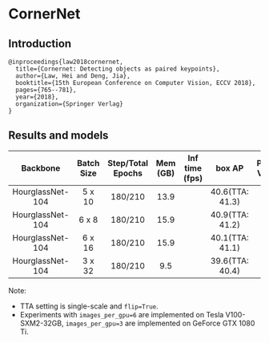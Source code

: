 # CornerNet

## Introduction
```
@inproceedings{law2018cornernet,
  title={Cornernet: Detecting objects as paired keypoints},
  author={Law, Hei and Deng, Jia},
  booktitle={15th European Conference on Computer Vision, ECCV 2018},
  pages={765--781},
  year={2018},
  organization={Springer Verlag}
}
```

## Results and models

| Backbone        | Batch Size | Step/Total Epochs | Mem (GB) | Inf time (fps) | box AP | Pytorch Version | Download |
| :-------------: | :--------: |:----------------: | :------: | :------------: | :----: | :-------------: | :------: |
| HourglassNet-104 | 5 x 10 | 180/210 | 13.9 | | 40.6(TTA: 41.3) | 1.5 | |
| HourglassNet-104 | 6 x 8 | 180/210 | 15.9 | | 40.9(TTA: 41.2) | 1.5 | |
| HourglassNet-104 | 6 x 16 | 180/210 | 15.9 | | 40.1(TTA: 41.1) | 1.5 | |
| HourglassNet-104 | 3 x 32 | 180/210 | 9.5 | | 39.6(TTA: 40.4) | 1.3 | |

Note: 
- TTA setting is single-scale and `flip=True`.
- Experiments with `images_per_gpu=6` are implemented on Tesla V100-SXM2-32GB, `images_per_gpu=3` are implemented on GeForce GTX 1080 Ti.
